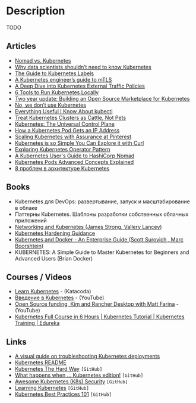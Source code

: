 # Description

TODO


## Articles

- [Nomad vs. Kubernetes](https://www.nomadproject.io/docs/nomad-vs-kubernetes)
- [Why data scientists shouldn’t need to know Kubernetes](https://huyenchip.com/2021/09/13/data-science-infrastructure.html)
- [The Guide to Kubernetes Labels](https://blog.kubecost.com/blog/kubernetes-labels/)
- [A Kubernetes engineer’s guide to mTLS](https://buoyant.io/mtls-guide/)
- [A Deep Dive into Kubernetes External Traffic Policies](https://www.asykim.com/blog/deep-dive-into-kubernetes-external-traffic-policies)
- [6 Tools to Run Kubernetes Locally](https://yankee.dev/6-tools-to-run-kubernetes-locally)
- [Two year update: Building an Open Source Marketplace for Kubernetes](https://blog.alexellis.io/kubernetes-marketplace-two-year-update/)
- [No, we don’t use Kubernetes](https://ably.com/blog/no-we-dont-use-kubernetes)
- [Everything Useful I Know About kubectl](https://www.atomiccommits.io/everything-useful-i-know-about-kubectl/)
- [Treat Kubernetes Clusters as Cattle, Not Pets](https://zitadel.ch/blog/treat-clusters-as-cattle/)
- [Kubernetes: The Universal Control Plane](https://blog.cedriccharly.com/post/20200426-kubernetes-the-universal-control-plane/)
- [How a Kubernetes Pod Gets an IP Address](https://ronaknathani.com/blog/2020/08/how-a-kubernetes-pod-gets-an-ip-address/)
- [Scaling Kubernetes with Assurance at Pinterest](https://medium.com/pinterest-engineering/scaling-kubernetes-with-assurance-at-pinterest-a23f821168da)
- [Kubernetes is so Simple You Can Explore it with Curl](https://blog.tilt.dev/2021/03/18/kubernetes-is-so-simple.html)
- [Exploring Kubernetes Operator Pattern](https://iximiuz.com/en/posts/kubernetes-operator-pattern/)
- [A Kubernetes User's Guide to HashiCorp Nomad](https://www.hashicorp.com/blog/a-kubernetes-user-s-guide-to-hashicorp-nomad)
- [Kubernetes Pods Advanced Concepts Explained](https://releasehub.com/blog/kubernetes-pods-advanced-concepts-explained)
- [8 проблем в архитектуре Kubernetes](https://habr.com/ru/post/585164/)


## Books

- Kubernetes для DevOps: развертывание, запуск и масштабирование в облаке
- Паттерны Kubernetes. Шаблоны разработки собственных облачных приложений
- [Networking and Kubernetes (James Strong, Vallery Lancey)](https://www.oreilly.com/library/view/networking-and-kubernetes/9781492081647/)
- [Kubernetes Hardening Guidance](https://media.defense.gov/2021/Aug/03/2002820425/-1/-1/1/CTR_KUBERNETES%20HARDENING%20GUIDANCE.PDF)
- [Kubernetes and Docker - An Enterprise Guide (Scott Surovich , Marc Boorshtein)](https://www.packtpub.com/product/kubernetes-and-docker-an-enterprise-guide/9781839213403)
- KUBERNETES: A Simple Guide to Master Kubernetes for Beginners and Advanced Users (Brian Docker)


## Courses / Videos

- [Learn Kubernetes](https://www.katacoda.com/courses/kubernetes) - (Katacoda)
- [Введение в Kubernetes](https://youtu.be/L3tgJXsMUTU) - (YouTube)
- [Open Source funding, Kim and Rancher Desktop with Matt Farina](https://youtu.be/l9j45bvv7Rk) - (YouTube)
- [Kubernetes Full Course in 6 Hours | Kubernetes Tutorial | Kubernetes Training | Edureka](https://youtu.be/YXfLAWGTI38)


## Links

- [A visual guide on troubleshooting Kubernetes deployments](https://learnk8s.io/troubleshooting-deployments)
- [Kubernetes README](https://kubernetesreadme.com/)
- [Kubernetes The Hard Way](https://github.com/kelseyhightower/kubernetes-the-hard-way) `[GitHub]`
- [What happens when ... Kubernetes edition!](https://github.com/jamiehannaford/what-happens-when-k8s) `[GitHub]`
- [Awesome Kubernetes (K8s) Security](https://github.com/magnologan/awesome-k8s-security) `[GitHub]`
- [Learning Kubernetes](https://github.com/codeaprendiz/kubernetes-kitchen) `[GitHub]`
- [Kubernetes Best Practices 101](https://github.com/diegolnasc/kubernetes-best-practices) `[GitHub]`
